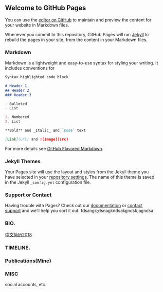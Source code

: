 ## Welcome to GitHub Pages

You can use the [editor on GitHub](https://github.com/jfu790900173/jfu790900173.github.io/edit/master/README.md) to maintain and preview the content for your website in Markdown files.

Whenever you commit to this repository, GitHub Pages will run [Jekyll](https://jekyllrb.com/) to rebuild the pages in your site, from the content in your Markdown files.

### Markdown

Markdown is a lightweight and easy-to-use syntax for styling your writing. It includes conventions for

```markdown
Syntax highlighted code block

# Header 1
## Header 2
### Header 3

- Bulleted
- List

1. Numbered
2. List

**Bold** and _Italic_ and `Code` text

[Link](url) and ![Image](src)
```

For more details see [GitHub Flavored Markdown](https://guides.github.com/features/mastering-markdown/).

### Jekyll Themes

Your Pages site will use the layout and styles from the Jekyll theme you have selected in your [repository settings](https://github.com/jfu790900173/jfu790900173.github.io/settings). The name of this theme is saved in the Jekyll `_config.yml` configuration file.

### Support or Contact

Having trouble with Pages? Check out our [documentation](https://help.github.com/categories/github-pages-basics/) or [contact support](https://github.com/contact) and we’ll help you sort it out.  fdsangk;dsnagkndsakgndsk;agndsa

### BIO.
[中文简历2018](https://github.com/jfu790900173/jfu790900173.github.io/blob/master/%E4%B8%AD%E6%96%87%E7%AE%80%E5%8E%862018.pdf)  

### TIMELINE.

### Publications(Mine)

### MISC
social accounts, etc.
